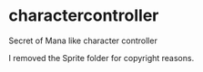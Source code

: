 # charactercontroller
Secret of Mana like character controller


I removed the Sprite folder for copyright reasons.
